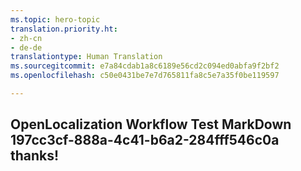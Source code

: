 ```yaml
---
ms.topic: hero-topic
translation.priority.ht:
- zh-cn
- de-de
translationtype: Human Translation
ms.sourcegitcommit: e7a84cdab1a8c6189e56cd2c094ed0abfa9f2bf2
ms.openlocfilehash: c50e0431be7e7d765811fa8c5e7a35f0be119597

---
```

## OpenLocalization Workflow Test MarkDown 197cc3cf-888a-4c41-b6a2-284fff546c0a thanks!



<!--HONumber=Aug16_HO3-->


